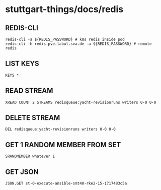 # stuttgart-things/docs/redis

## REDIS-CLI

```
redis-cli -a ${REDIS_PASSWORD} # k8s redis inside pod
redis-cli -h redis-pve.labul.sva.de -a ${REDIS_PASSWORD} # remote redis
```

## LIST KEYS

```
KEYS *
```

## READ STREAM

```
XREAD COUNT 2 STREAMS redisqueue:yacht-revisionruns writers 0-0 0-0
```

## DELETE STREAM

```
DEL redisqueue:yacht-revisionruns writers 0-0 0-0
```

## GET 1 RANDOM MEMBER FROM SET

```
SRANDMEMBER whatever 1
```

## GET JSON

```
JSON.GET st-0-execute-ansible-smt40-rke2-15-1717483c5a
```
